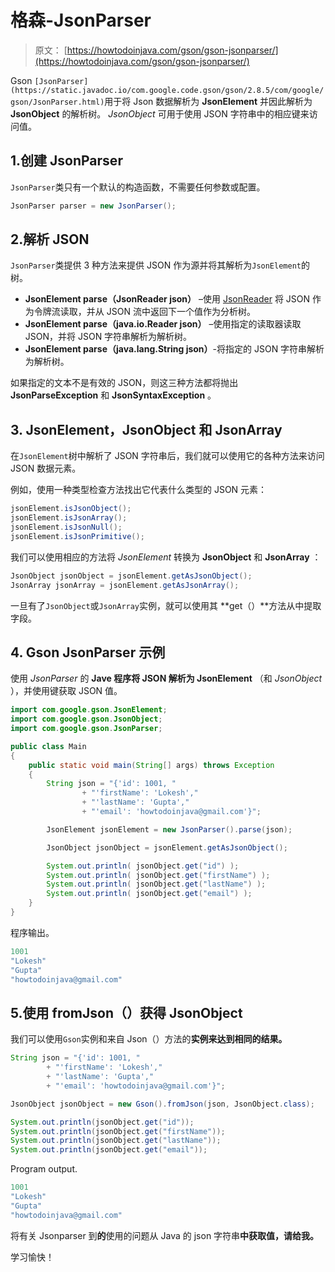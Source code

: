 # 格森-JsonParser

> 原文： [https://howtodoinjava.com/gson/gson-jsonparser/](https://howtodoinjava.com/gson/gson-jsonparser/)

Gson `[JsonParser](https://static.javadoc.io/com.google.code.gson/gson/2.8.5/com/google/gson/JsonParser.html)`用于将 Json 数据解析为 **JsonElement** 并因此解析为 **JsonObject** 的解析树。 *JsonObject* 可用于使用 JSON 字符串中的相应键来访问值。

## 1.创建 JsonParser

`JsonParser`类只有一个默认的构造函数，不需要任何参数或配置。

```java
JsonParser parser = new JsonParser();
```

## 2.解析 JSON

`JsonParser`类提供 3 种方法来提供 JSON 作为源并将其解析为`JsonElement`的树。

*   **JsonElement parse（JsonReader json）** –使用 [JsonReader](https://howtodoinjava.com/gson/jsonreader-streaming-json-parser/) 将 JSON 作为令牌流读取，并从 JSON 流中返回下一个值作为分析树。
*   **JsonElement parse（java.io.Reader json）** –使用指定的读取器读取 JSON，并将 JSON 字符串解析为解析树。
*   **JsonElement parse（java.lang.String json）**-将指定的 JSON 字符串解析为解析树。

如果指定的文本不是有效的 JSON，则这三种方法都将抛出 **JsonParseException** 和 **JsonSyntaxException** 。

## 3\. JsonElement，JsonObject 和 JsonArray

在`JsonElement`树中解析了 JSON 字符串后，我们就可以使用它的各种方法来访问 JSON 数据元素。

例如，使用一种类型检查方法找出它代表什么类型的 JSON 元素：

```java
jsonElement.isJsonObject();
jsonElement.isJsonArray();
jsonElement.isJsonNull();
jsonElement.isJsonPrimitive();
```

我们可以使用相应的方法将 *JsonElement* 转换为 **JsonObject** 和 **JsonArray** ：

```java
JsonObject jsonObject = jsonElement.getAsJsonObject();
JsonArray jsonArray = jsonElement.getAsJsonArray();
```

一旦有了`JsonObject`或`JsonArray`实例，就可以使用其 **get（）**方法从中提取字段。

## 4\. Gson JsonParser 示例

使用 *JsonParser* 的 **Jave 程序将 JSON 解析为 JsonElement** （和 *JsonObject* ），并使用键获取 JSON 值。

```java
import com.google.gson.JsonElement;
import com.google.gson.JsonObject;
import com.google.gson.JsonParser;

public class Main 
{
	public static void main(String[] args) throws Exception 
	{
		String json = "{'id': 1001, " 
				+ "'firstName': 'Lokesh'," 
				+ "'lastName': 'Gupta',"
				+ "'email': 'howtodoinjava@gmail.com'}";

		JsonElement jsonElement = new JsonParser().parse(json);

		JsonObject jsonObject = jsonElement.getAsJsonObject();

		System.out.println( jsonObject.get("id") );
		System.out.println( jsonObject.get("firstName") );
		System.out.println( jsonObject.get("lastName") );
		System.out.println( jsonObject.get("email") );
	}
}

```

程序输出。

```java
1001
"Lokesh"
"Gupta"
"howtodoinjava@gmail.com"

```

## 5.使用 fromJson（）获得 JsonObject

我们可以使用`Gson`实例和来自 Json（）方法的**实例来达到相同的结果。**

```java
String json = "{'id': 1001, " 
		+ "'firstName': 'Lokesh'," 
		+ "'lastName': 'Gupta',"
		+ "'email': 'howtodoinjava@gmail.com'}";

JsonObject jsonObject = new Gson().fromJson(json, JsonObject.class);

System.out.println(jsonObject.get("id"));
System.out.println(jsonObject.get("firstName"));
System.out.println(jsonObject.get("lastName"));
System.out.println(jsonObject.get("email"));

```

Program output.

```java
1001
"Lokesh"
"Gupta"
"howtodoinjava@gmail.com"

```

将有关 Jsonparser 到**的**使用的问题从 Java 的 json 字符串**中获取值，请给我。**

学习愉快！